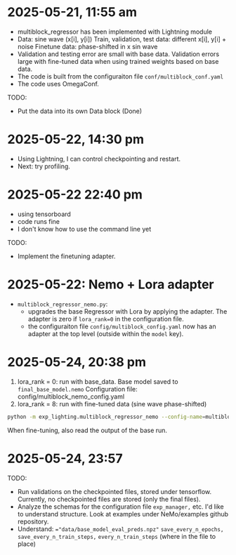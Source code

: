# 2025-05-21, 11:55 am
- multiblock_regressor has been implemented with Lightning module
- Data: sine wave (x[i], y[i])
  Train, validation, test data: different x[i], y[i] + noise
  Finetune data: phase-shifted in x sin wave
- Validation and testing error are small with base data. 
  Validation errors large with fine-tuned data when using trained weights based on base data. 
- The code is built from the configuraiton file `conf/multiblock_conf.yaml`
- The code uses OmegaConf.

TODO: 
- Put the data into its own Data block (Done)

# 2025-05-22, 14:30 pm
- Using Lightning, I can control checkpointing and restart. 
- Next: try profiling. 

# 2025-05-22 22:40 pm
- using tensorboard
- code runs fine
- I don't know how to use the command line yet 

TODO: 
- Implement the finetuning adapter.

# 2025-05-22: Nemo + Lora adapter
- `multiblock_regressor_nemo.py`: 
  - upgrades the base Regressor with Lora by applying the adapter. 
    The adapter is zero if `lora_rank=0` in the configuration file.
  - the configuraiton file `config/multiblock_config.yaml` now has 
    an adapter at the top level (outside within the `model` key). 

# 2025-05-24, 20:38 pm
1. lora_rank = 0: run with base_data. Base model saved to `final_base_model.nemo`
   Configuration file: config/multiblock_nemo_config.yaml
2. lora_rank = 8: run with fine-tuned data (sine wave phase-shifted)
```bash
python -m exp_lighting.multiblock_regressor_nemo --config-name=multiblock_nemo_finetune_config.yaml
```
  When fine-tuning, also read the output of the base run. 

# 2025-05-24, 23:57
TODO: 
- Run validations on the checkpointed files, stored under tensorflow. 
  Currently, no checkpointed files are stored (only the final files). 
- Analyze the schemas for the configuration file `exp_manager,` etc. I'd like to understand structure. 
  Look at examples under NeMo/examples github repository. 
- Understand: `="data/base_model_eval_preds.npz"`
  `save_every_n_epochs,` `save_every_n_train_steps,` `every_n_train_steps`
  (where in the file to place)
